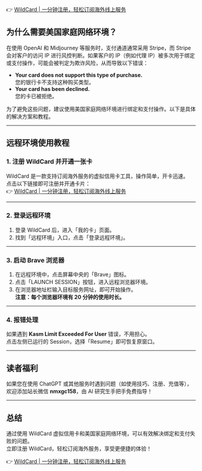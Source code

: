 👉 [WildCard | 一分钟注册，轻松订阅海外线上服务](https://bit.ly/bewildcard)

## 为什么需要美国家庭网络环境？

在使用 OpenAI 和 Midjourney 等服务时，支付通道通常采用 Stripe，而 Stripe 会对客户的访问 IP 进行风控判断。如果客户的 IP（例如代理 IP）被多次用于绑定或支付操作，可能会被判定为欺诈风险，从而导致以下错误：

- **Your card does not support this type of purchase.**  
  您的银行卡不支持这种购买类型。
- **Your card has been declined.**  
  您的卡已被拒绝。

为了避免这些问题，建议使用美国家庭网络环境进行绑定和支付操作。以下是具体的解决方案和教程。

---

## 远程环境使用教程

### 1. 注册 WildCard 并开通一张卡

WildCard 是一款支持订阅海外服务的虚拟信用卡工具，操作简单，开卡迅速。  
点击以下链接即可注册并开通卡片：  
👉 [WildCard | 一分钟注册，轻松订阅海外线上服务](https://bit.ly/bewildcard)

---

### 2. 登录远程环境

1. 登录 WildCard 后，进入「我的卡」页面。
2. 找到「远程环境」入口，点击「登录远程环境」。

---

### 3. 启动 Brave 浏览器

1. 在远程环境中，点击屏幕中央的「Brave」图标。
2. 点击「LAUNCH SESSION」按钮，进入远程浏览器环境。
3. 在浏览器地址栏输入目标服务网址，即可开始操作。  
   **注意：每个浏览器环境有 20 分钟的使用时长。**

---

### 4. 报错处理

如果遇到 **Kasm Limit Exceeded For User** 错误，不用担心。  
点击左侧已运行的 Session，选择「Resume」即可恢复原窗口。

---

## 读者福利

如果您在使用 ChatGPT 或其他服务时遇到问题（如使用技巧、注册、充值等），欢迎添加站长微信 **nmxgc158**，由 AI 研究生手把手免费指导！

---

## 总结

通过使用 WildCard 虚拟信用卡和美国家庭网络环境，可以有效解决绑定和支付失败的问题。  
立即注册 WildCard，轻松订阅海外服务，享受更便捷的体验！

👉 [WildCard | 一分钟注册，轻松订阅海外线上服务](https://bit.ly/bewildcard)
